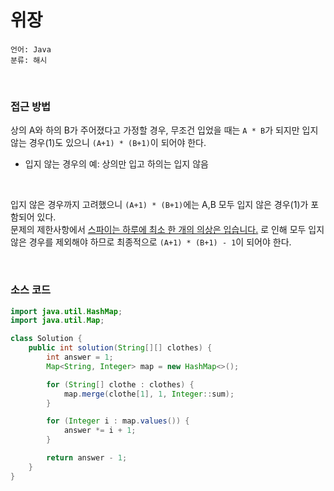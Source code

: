 # 위장

    언어: Java
    분류: 해시

<br>

### 접근 방법

상의 A와 하의 B가 주어졌다고 가정할 경우, 무조건 입었을 때는 `A * B`가 되지만 입지 않는 경우(1)도 있으니 `(A+1) * (B+1)`이 되어야 한다.
+ 입지 않는 경우의 예: 상의만 입고 하의는 입지 않음

<br>

입지 않은 경우까지 고려했으니 `(A+1) * (B+1)`에는 A,B 모두 입지 않은 경우(1)가 포함되어 있다. <br>
문제의 제한사항에서 <u>스파이는 하루에 최소 한 개의 의상은 입습니다.</u> 로 인해 모두 입지 않은 경우를 제외해야 하므로 최종적으로 `(A+1) * (B+1) - 1`이 되어야 한다.

<br>

### 소스 코드
```java
import java.util.HashMap;
import java.util.Map;

class Solution {
    public int solution(String[][] clothes) {
        int answer = 1;
        Map<String, Integer> map = new HashMap<>();

        for (String[] clothe : clothes) {
            map.merge(clothe[1], 1, Integer::sum);
        }

        for (Integer i : map.values()) {
            answer *= i + 1;
        }

        return answer - 1;
    }
}
```